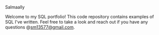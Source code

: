 Salmaally

Welcome to my SQL portfolio! This code repository contains examples of SQL I've written. Feel free to take a look and reach out if you have any questions @sm13577@gmail.com.
